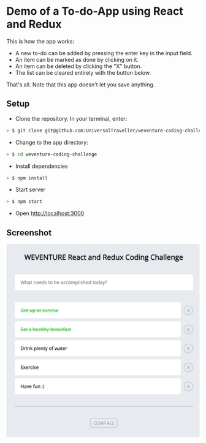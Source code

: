 # Demo of a To-do-App using React and Redux

This is how the app works:

- A new to-do can be added by pressing the enter key in the input field.
- An item can be marked as done by clicking on it.
- An item can be deleted by clicking the "X" button.
- The list can be cleared entirely with the button below.

That's all. Note that this app doesn't let you save anything.

## Setup

- Clone the repository. In your terminal, enter:

```sh
> $ git clone git@github.com:UniversalTraveller/weventure-coding-challenge.git
```

- Change to the app directory:

```sh
> $ cd weventure-coding-challenge
```

- Install dependencies

```sh
> $ npm install
```

- Start server

```sh
> $ npm start
```

- Open [http://localhost:3000](http://localhost:3000)

## Screenshot

![Demo Screenshot](/public/screenshot.jpg)
